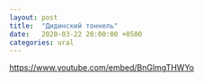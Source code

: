 ```yaml
---
layout: post
title:  "Дидинский тоннель"
date:   2020-03-22 20:00:00 +0500
categories: ural
---
```

https://www.youtube.com/embed/BnGlmgTHWYo